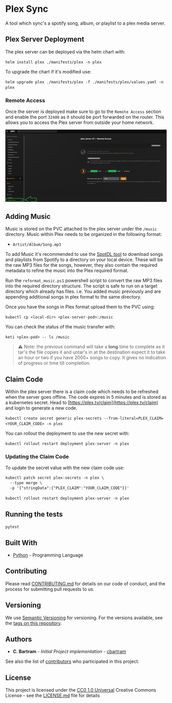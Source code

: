 # Plex Sync

A tool which sync's a spotify song, album, or playlist to a plex media server.

## Plex Server Deployment

The plex server can be deployed via the helm chart with: 

`helm install plex ./manifests/plex -n plex`

To upgrade the chart if it's modified use:

`helm upgrade plex ./manifests/plex -f ./manifests/plex/values.yaml -n plex`

### Remote Access

Once the server is deployed make sure to go to the `Remote Access` section and enable the port `32400` as it should be 
port forwarded on the router. This allows you to access the Plex server from outside your home network.

![plex-remote-access](resources/images/plex-remote-access.png)

## Adding Music

Music is stored on the PVC attached to the plex server under the `/music` directory. Music within Plex needs to be organized
in the following format:

- `Artist/Album/Song.mp3`

To add Music it's recommended to use the [SpotDL tool](https://github.com/spotDL/spotify-downloader) to download songs and playlists from
Spotify to a directory on your local device. These will be the raw MP3 files for the songs, however, they also contain the required metadata
to refine the music into the Plex required format.

Run the `reformat_music.ps1` powershell script to convert the raw MP3 files into the required directory structure. The script
is safe to run on a target directory which already has files. i.e. You added music previously and are appending additional songs in plex
format to the same directory. 

Once you have the songs in Plex format upload them to the PVC using:

`kubectl cp <local-dir> <plex-server-pod>:/music`

You can check the status of the music transfer with: 

`keti <plex-pod> -- ls /music`

> :warning: Note: the previous command will take a **long** time to complete as it tar's the file copies it and untar's in at the destination
> expect it to take an hour or two if you have 2000+ songs to copy. It gives no indication of progress or time till completion. 

## Claim Code

Within the plex server there is a claim code which needs to be refreshed when the server goes offline. The code expires
in 5 minutes and is stored as a kubernetes secret.  Head to [https://plex.tv/claim](https://plex.tv/claim) and login to generate a new code. 

`kubectl create secret generic plex-secrets --from-literal=PLEX_CLAIM=<YOUR_CLAIM_CODE> -n plex`

You can rollout the deployment to use the new secret with: 

`kubectl rollout restart deployment plex-server -n plex`

### Updating the Claim Code

To update the secret value with the new claim code use:

```shell
kubectl patch secret plex-secrets -n plex \
  --type merge \
  -p '{"stringData":{"PLEX_CLAIM":"YOUR_CLAIM_CODE"}}'

kubectl rollout restart deployment plex-server -n plex
```

## Running the tests

`pytest`

## Built With

- [Python](https://go.dev/doc/install) - Programming Language

## Contributing

Please read [CONTRIBUTING.md](CONTRIBUTING.md) for details on our code
of conduct, and the process for submitting pull requests to us.

## Versioning

We use [Semantic Versioning](http://semver.org/) for versioning. For the versions
available, see the [tags on this
repository](https://github.com/cbartram/kraken-loader-plugin/tags).

## Authors

- **C. Bartram** - *Initial Project implementation* - [cbartram](https://github.com/cbartram)

See also the list of
[contributors](https://github.com/PurpleBooth/a-good-readme-template/contributors)
who participated in this project.

## License

This project is licensed under the [CC0 1.0 Universal](LICENSE.md)
Creative Commons License - see the [LICENSE.md](LICENSE.md) file for
details

